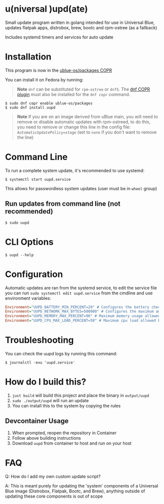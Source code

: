 # u(niversal )upd(ate) 

Small update program written in golang intended for use in Universal Blue, updates flatpak apps, distrobox, brew, bootc and rpm-ostree (as a fallback)

Includes systemd timers and services for auto update

# Installation

This program is now in the [ublue-os/packages COPR](https://copr.fedorainfracloud.org/coprs/ublue-os/packages/)

You can install it on Fedora by running:

> **Note**
> `dnf` can be substituted for `rpm-ostree` or `dnf5`. The [dnf COPR plugin](https://dnf-plugins-core.readthedocs.io/en/latest/copr.html) must also be installed for the `dnf copr` command.

```
$ sudo dnf copr enable ublue-os/packages
$ sudo dnf install uupd
```

> **Note**
> If you are on an image derived from uBlue main, you will need to remove or disable automatic updates with rpm-ostreed, to do this, you need to remove or change this line in the config file: `AutomaticUpdatePolicy=stage` (set to `none` if you don't want to remove the line)


# Command Line

To run a complete system update, it's recommended to use systemd:

```
$ systemctl start uupd.service
```

This allows for passwordless system updates (user must be in `wheel` group)


## Run updates from command line (not recommended)

```
$ sudo uupd
```

# CLI Options

```
$ uupd --help
```

# Configuration

Automatic updates are ran from the systemd service, to edit the service file you can run `sudo systemctl edit uupd.service` from the cmdline and use environment variables:

```ini
Environment="UUPD_BATTERY_MIN_PERCENT=20" # Configures the battery check minimum percentage allows
Environment="UUPD_NETWORK_MAX_BYTES=500000" # Configures the maximum amount of bytes received allowed before check fails
Environment="UUPD_MEMORY_MAX_PERCENT=90" # Maximum memory usage allowed before check fails
Environment="UUPD_CPU_MAX_LOAD_PERCENT=50" # Maximum cpu load allowed before check fails
```

# Troubleshooting

You can check the uupd logs by running this command:
```
$ journalctl -exu 'uupd.service'
```

# How do I build this?

1. `just build` will build this project and place the binary in `output/uupd`
1. `sudo ./output/uupd` will run an update
1. You can install this to the system by copying the rules

##  Devcontainer Usage
  1. When prompted, reopen the repository in Container
  2. Follow above building instructions
  3. Download `uupd` from container to host and run on your host

# FAQ

Q: How do I add my own custom update script?

A: This is meant purely for updating the 'system' components of a Universal Blue image (Distrobox, Flatpak, Bootc, and Brew), anything outside of updating these core components is out of scope
